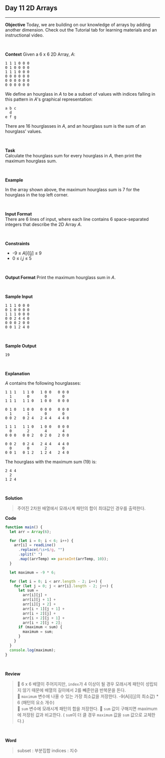 ## Day 11 2D Arrays

---

**Objective**
Today, we are building on our knowledge of arrays by adding another dimension. Check out the Tutorial tab for learning materials and an instructional video.

<br />

**Context**
Given a 6 x 6 2D Array, _A_:

```
1 1 1 0 0 0
0 1 0 0 0 0
1 1 1 0 0 0
0 0 0 0 0 0
0 0 0 0 0 0
0 0 0 0 0 0
```

We define an hourglass in _A_ to be a subset of values with indices falling in this pattern in _A_'s graphical representation:

```
a b c
  d
e f g
```

There are 16 hourglasses in _A_, and an hourglass sum is the sum of an hourglass' values.

<br />

**Task**  
Calculate the hourglass sum for every hourglass in _A_, then print the maximum hourglass sum.

<br />

**Example**

In the array shown above, the maximum hourglass sum is 7 for the hourglass in the top left corner.

<br />

**Input Format**  
There are 6 lines of input, where each line contains 6 space-separated integers that describe the 2D Array _A_.

<br />

**Constraints**

- -9 &#8804; _A_[_i_][_j_] &#8804; 9
- 0 &#8804; _i_,_j_ &#8804; 5

<br />

**Output Format**
Print the maximum hourglass sum in _A_.

<br />

**Sample Input**

```
1 1 1 0 0 0
0 1 0 0 0 0
1 1 1 0 0 0
0 0 2 4 4 0
0 0 0 2 0 0
0 0 1 2 4 0
```

<br />

**Sample Output**

```
19
```

<br />

**Explanation**

_A_ contains the following hourglasses:

```
1 1 1   1 1 0   1 0 0   0 0 0
  1       0       0       0
1 1 1   1 1 0   1 0 0   0 0 0

0 1 0   1 0 0   0 0 0   0 0 0
  1       1       0       0
0 0 2   0 2 4   2 4 4   4 4 0

1 1 1   1 1 0   1 0 0   0 0 0
  0       2       4       4
0 0 0   0 0 2   0 2 0   2 0 0

0 0 2   0 2 4   2 4 4   4 4 0
  0       0       2       0
0 0 1   0 1 2   1 2 4   2 4 0
```

The hourglass with the maximum sum (19) is:

```
2 4 4
  2
1 2 4
```

<br />

**Solution**

> 주어진 2차원 배열에서 모래시계 패턴의 합이 최대값인 경우를 출력한다.

**Code**

```javascript
function main() {
  let arr = Array(6);

  for (let i = 0; i < 6; i++) {
    arr[i] = readLine()
      .replace(/\s+$/g, "")
      .split(" ")
      .map((arrTemp) => parseInt(arrTemp, 10));
  }

  let maximum = -9 * 6;

  for (let i = 0; i < arr.length - 2; i++) {
    for (let j = 0; j < arr[i].length - 2; j++) {
      let sum =
        arr[i][j] +
        arr[i][j + 1] +
        arr[i][j + 2] +
        arr[i + 1][j + 1] +
        arr[i + 2][j] +
        arr[i + 2][j + 1] +
        arr[i + 2][j + 2];
      if (maximum < sum) {
        maximum = sum;
      }
    }
  }
  console.log(maximum);
}
```

<br />

**Review**

> 🔹 6 x 6 배열이 주어지지만, `index`가 4 이상이 될 경우 모래시계 패턴이 성립되지 않기 때문에 배열의 길이에서 2를 빼준만큼 반복문을 돈다.  
> 🔹 `maximum` 변수에 나올 수 있는 가장 최소값을 저장한다. -9(A[i][j]의 최소값) \* 6 (패턴의 요소 개수)  
> 🔹 `sum` 변수에 모래시계 패턴의 합을 저장한다.
> 🔹 `sum` 값이 구해지면 maximum에 저장된 값과 비교한다. ( `sum`이 더 클 경우 `maximum` 값을 `sum` 값으로 교체한다.)

<br />

**Word**

> subset : 부분집합
> indices : 지수
